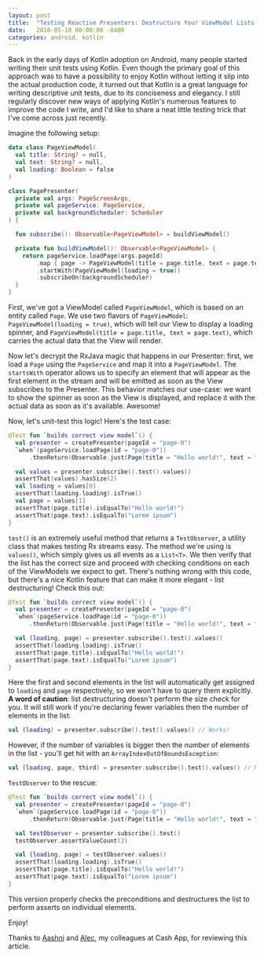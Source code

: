 ```yaml
---
layout: post
title:  "Testing Reactive Presenters: Destructure Your ViewModel Lists!"
date:   2018-05-10 00:00:00 -0400
categories: android, kotlin
---
```

Back in the early days of Kotlin adoption on Android, many people started writing their unit tests 
using Kotlin. Even though the primary goal of this approach was to have a possibility to enjoy 
Kotlin without letting it slip into the actual production code, it turned out that Kotlin is a great 
language for writing descriptive unit tests, due to its conciseness and elegancy. I still regularly 
discover new ways of applying Kotlin's numerous features to improve the code I write, and I'd like 
to share a neat little testing trick that I've come across just recently.

Imagine the following setup:

```kotlin
data class PageViewModel(
  val title: String? = null,
  val text: String? = null,
  val loading: Boolean = false
)

class PagePresenter(
  private val args: PageScreenArgs,
  private val pageService: PageService,
  private val backgroundScheduler: Scheduler
) {

  fun subscribe(): Observable<PageViewModel> = buildViewModel()

  private fun buildViewModel(): Observable<PageViewModel> {
    return pageService.loadPage(args.pageId)
        .map { page -> PageViewModel(title = page.title, text = page.text) }
        .startWith(PageViewModel(loading = true))
        .subscribeOn(backgroundScheduler)
  }
}
```

First, we've got a ViewModel called `PageViewModel`, which is based on an entity called `Page`. We 
use two flavors of `PageViewModel`: `PageViewModel(loading = true)`, which will tell our View to 
display a loading spinner, and `PageViewModel(title = page.title, text = page.text)`, which carries 
the actual data that the View will render.

Now let's decrypt the RxJava magic that happens in our Presenter: first, we load a `Page` using the 
`PageService` and map it into a `PageViewModel`. The `startsWith` operator allows us to specify an 
element that will appear as the first element in the stream and will be emitted as soon as the View 
subscribes to the Presenter. This behavior matches our use-case: we want to show the spinner as soon 
as the View is displayed, and replace it with the actual data as soon as it's available. Awesome!

Now, let's unit-test this logic! Here's the test case:

```kotlin
@Test fun `builds correct view model`() {
  val presenter = createPresenter(pageId = "page-0")
  `when`(pageService.loadPage(id = "page-0"))
      .thenReturn(Observable.just(Page(title = "Hello world!", text = "Lorem ipsum")))

  val values = presenter.subscribe().test().values()
  assertThat(values).hasSize(2)
  val loading = values[0]
  assertThat(loading.loading).isTrue()
  val page = values[1]
  assertThat(page.title).isEqualTo("Hello world!")
  assertThat(page.text).isEqualTo("Lorem ipsum")
}
```

`test()` is an extremely useful method that returns a `TestObserver`, a utility class that makes 
testing Rx streams easy. The method we're using is `values()`, which simply gives us all events as a 
`List<T>`. We then verify that the list has the correct size and proceed with checking conditions on 
each of the ViewModels we expect to get. There's nothing wrong with this code, but there's a nice 
Kotlin feature that can make it more elegant - list destructuring! Check this out:

```kotlin
@Test fun `builds correct view model`() {
  val presenter = createPresenter(pageId = "page-0")
  `when`(pageService.loadPage(id = "page-0"))
      .thenReturn(Observable.just(Page(title = "Hello world!", text = "Lorem ipsum")))

  val (loading, page) = presenter.subscribe().test().values()
  assertThat(loading.loading).isTrue()
  assertThat(page.title).isEqualTo("Hello world!")
  assertThat(page.text).isEqualTo("Lorem ipsum")
}
```

Here the first and second elements in the list will automatically get assigned to `loading` and 
`page` respectively, so we won't have to query them explicitly. **A word of caution**: list 
destructuring doesn't perform the size check for you. It will still work if you're declaring fewer 
variables then the number of elements in the list:

```kotlin
val (loading) = presenter.subscribe().test().values() // Works!
```

However, if the number of variables is bigger then the number of elements in the list - you'll get 
hit with an `ArrayIndexOutOfBoundsException`:

```kotlin
val (loading, page, third) = presenter.subscribe().test().values() // Mmm nope
```

`TestObserver` to the rescue:

```kotlin
@Test fun `builds correct view model`() {
  val presenter = createPresenter(pageId = "page-0")
  `when`(pageService.loadPage(id = "page-0"))
      .thenReturn(Observable.just(Page(title = "Hello world!", text = "Lorem ipsum")))

  val testObserver = presenter.subscribe().test()
  testObserver.assertValueCount(2)

  val (loading, page) = testObserver.values()
  assertThat(loading.loading).isTrue()
  assertThat(page.title).isEqualTo("Hello world!")
  assertThat(page.text).isEqualTo("Lorem ipsum")
}
```

This version properly checks the preconditions and destructures the list to perform asserts on 
individual elements.

Enjoy!

Thanks to [Aashni][aashni] and [Alec][alec], my colleagues at Cash App, for reviewing this article.

[aashni]: https://twitter.com/aashnisshah
[alec]: https://twitter.com/Strongolopolis
